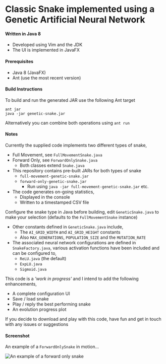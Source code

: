 # Classic Snake implemented using a Genetic Artificial Neural Network
#### Written in Java 8
- Developed using Vim and the JDK
- The UI is implemented in JavaFX

#### Prerequisites
- Java 8 (JavaFX)
- Ant (use the most recent version)
#### Build Instructions
To build and run the generated JAR use the following Ant target

```
ant jar
java -jar genetic-snake.jar
```

Alternatively you can combine both operations using `ant run`

#### Notes
Currently the supplied code implements two different types of snake,
- Full Movement, see `FullMovementSnake.java`
- Forward Only, see `ForwardOnlySnake.java`
	- Both classes extend `Snake.java`
- This repository contains pre-built JARs for both types of snake
	- `full-movement-genetic-snake.jar`
	- `forward-only-genetic-snake.jar`
		- Run using `java -jar full-movement-genetic-snake.jar` etc.
- The code generates on-going statistics,
	- Displayed in the console
	- Written to a timestamped CSV file

Configure the snake type in Java before building, edit `GeneticSnake.java` to make your selection (defaults to the `FullMovementSnake` instance)

- Other constants defined in `GeneticSnake.java` include,
	-  The `AI_GRID_WIDTH` and `AI_GRID_HEIGHT` constants
	-  Also `MAX_GENERATIONS`, `POPULATION_SIZE` and the `MUTATION_RATE`
- The associated neural network configurations are defined in `SnakeFactory.java`, various activation functions have been included and can be configured to,
	- `ReLU.java` (the default)
	- `ExpLU.java`
	- `Sigmoid.java`

This code is a *'work in progress'* and I intend to add the following enhancements,
- A complete configuration UI
- Save / load snake
- Play / reply the best performing snake
- An evolution progress plot

If you decide to download and play with this code, have fun and get in touch with any issues or suggestions

#### Screenshot
An example of a `ForwardOnlySnake` in motion...

![An example of a forward only snake](https://github.com/Positivedelta/-Snake-using-a-Genetic-Neural-Implementation/blob/main/forward-only-6i-6-8-3o.png)
